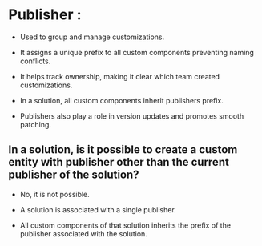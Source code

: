 # Publisher :

- Used to group and manage customizations.

- It assigns a unique prefix to all custom components preventing naming conflicts.

- It helps track ownership, making it clear which team created customizations.

- In a solution, all custom components inherit publishers prefix.

- Publishers also play a role in version updates and promotes smooth patching.


## In a solution, is it possible to create a custom entity with publisher other than the current publisher of the solution?

- No, it is not possible.

- A solution is associated with a single publisher.

- All custom components of that solution inherits the prefix of the publisher associated with the solution.